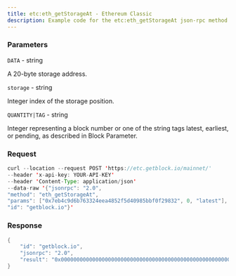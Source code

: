 ```yaml
---
title: etc:eth_getStorageAt - Ethereum Classic
description: Example code for the etc:eth_getStorageAt json-rpc method. Сomplete guide on how to use etc:eth_getStorageAt json-rpc in GetBlock.io Web3 documentation.
---
```


### Parameters


`DATA` - string

A 20-byte storage address.

`storage` - string

Integer index of the storage position.

`QUANTITY|TAG` - string

Integer representing a block number or one of the string tags latest,
earliest, or pending, as described in Block Parameter.

### Request

``` java
curl --location --request POST 'https://etc.getblock.io/mainnet/' 
--header 'x-api-key: YOUR-API-KEY' 
--header 'Content-Type: application/json' 
--data-raw '{"jsonrpc": "2.0",
"method": "eth_getStorageAt",
"params": ["0x7eb4c9d6b763324eea4852f5d40985bbf0f29832", 0, "latest"],
"id": "getblock.io"}'
```

###  Response

``` java
{
    "id": "getblock.io",
    "jsonrpc": "2.0",
    "result": "0x0000000000000000000000000000000000000000000000000000000000000000"
}
```

